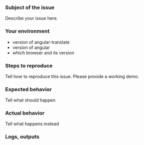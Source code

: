 ### Subject of the issue
Describe your issue here.

### Your environment
* version of angular-translate
* version of angular
* which browser and its version

### Steps to reproduce
Tell how to reproduce this issue. Please provide a working demo.

### Expected behavior
Tell what should happen

### Actual behavior
Tell what happens instead

### Logs, outputs
